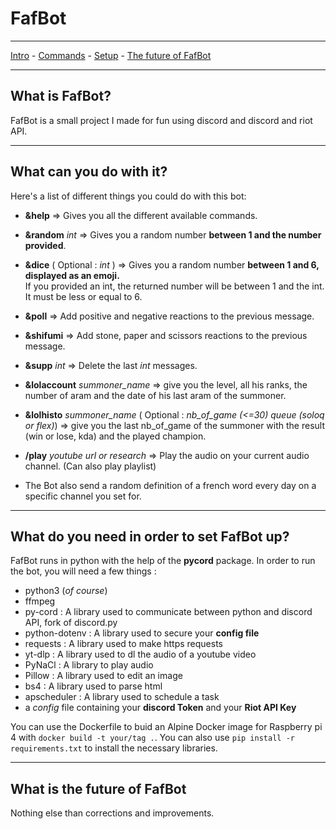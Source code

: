 # FafBot
***
[Intro](#What-is-FafBot) - [Commands](#What-can-you-do-with-it) - [Setup](#What-do-you-need-in-order-to-set-FafBot-up) - [The future of FafBot](#What-is-the-future-of-FafBot)
***
## What is FafBot?
FafBot is a small project I made for fun using discord and discord and riot API.
***
## What can you do with it?
Here's a list of different things you could do with this bot:
- **&help** => Gives you all the different available commands.
- **&random** *int* => Gives you a random number **between 1 and the number provided**.
- **&dice** ( Optional : *int* ) => Gives you a random number **between 1 and 6, displayed as an emoji.**  
  If you provided an int, the returned number will be between 1 and the int. It must be less or equal to 6.
- **&poll** => Add positive and negative reactions to the previous message.
- **&shifumi** => Add stone, paper and scissors reactions to the previous message.
- **&supp** *int* => Delete the last *int* messages.
- **&lolaccount** *summoner_name* => give you the level, all his ranks, the number of aram and the date of his last aram of the summoner.
- **&lolhisto** *summoner_name* ( Optional : *nb_of_game (<=30)* *queue (soloq or flex)*) => give you the last nb_of_game of the summoner with the result (win or lose, kda) and the played champion.
- **/play** *youtube url or research* => Play the audio on your current audio channel. (Can also play playlist)

- The Bot also send a random definition of a french word every day on a specific channel you set for.
***
## What do you need in order to set FafBot up?
FafBot runs in python with the help of the **pycord** package. In order to run the bot, you will need a few things :
- python3 (*of course*)
- ffmpeg
- py-cord : A library used to communicate between python and discord API, fork of discord.py
- python-dotenv : A library used to secure your **config file**
- requests : A library used to make https requests
- yt-dlp : A library used to dl the audio of a youtube video
- PyNaCl : A library to play audio
- Pillow : A library used to edit an image
- bs4 : A library used to parse html
- apscheduler : A library used to schedule a task
- a *config* file containing your **discord Token** and your **Riot API Key**


You can use the Dockerfile to buid an Alpine Docker image for Raspberry pi 4 with `docker build -t your/tag .`.
You can also use `pip install -r requirements.txt` to install the necessary libraries.

***
## What is the future of FafBot
Nothing else than corrections and improvements.
